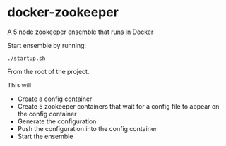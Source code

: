 docker-zookeeper
================

A 5 node zookeeper ensemble that runs in Docker

Start ensemble by running:

    ./startup.sh
    
From the root of the project.

This will:

- Create a config container
- Create 5 zookeeper containers that wait for a config file to appear on the config container
- Generate the configuration
- Push the configuration into the config container
- Start the ensemble
